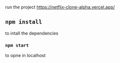 run the project https://netflix-clone-alpha.vercel.app/

## `npm install`
to intall the dependencies


### `npm start`
to opne in localhost

